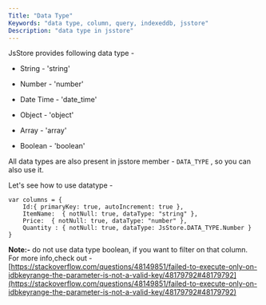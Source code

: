 ```yaml
---
Title: "Data Type"
Keywords: "data type, column, query, indexeddb, jsstore"
Description: "data type in jsstore"
---
```


JsStore provides following data type - 

* String - 'string'

* Number - 'number'

* Date Time - 'date_time'

* Object - 'object'  

* Array - 'array'

* Boolean - 'boolean'

All data types are also present in jsstore member - `DATA_TYPE` , so you can also use it.

Let's see how to use datatype - 

```
var columns = {
    Id:{ primaryKey: true, autoIncrement: true },
    ItemName:  { notNull: true, dataType: "string" },
    Price:  { notNull: true, dataType: "number" },
    Quantity : { notNull: true, dataType: JsStore.DATA_TYPE.Number }
}
```

**Note:-** do not use data type boolean, if you want to filter on that column. For more info,check out - [https://stackoverflow.com/questions/48149851/failed-to-execute-only-on-idbkeyrange-the-parameter-is-not-a-valid-key/48179792#48179792](https://stackoverflow.com/questions/48149851/failed-to-execute-only-on-idbkeyrange-the-parameter-is-not-a-valid-key/48179792#48179792)
 
